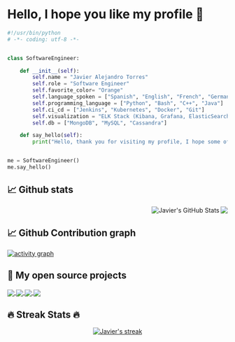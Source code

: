 # Hello, I hope you like my profile 🤗

```python
#!/usr/bin/python
# -*- coding: utf-8 -*-


class SoftwareEngineer:

    def __init__(self):
        self.name = "Javier Alejandro Torres"
        self.role = "Software Engineer"
        self.favorite_color= "Orange"
        self.language_spoken = ["Spanish", "English", "French", "German"]
        self.programming_language = ["Python", "Bash", "C++", "Java"]
        self.ci_cd = ["Jenkins", "Kubernetes", "Docker", "Git"]
        self.visualization = "ELK Stack (Kibana, Grafana, ElasticSearch)"
        self.db = ["MongoDB", "MySQL", "Cassandra"]

    def say_hello(self):
        print("Hello, thank you for visiting my profile, I hope some of my projects will be useful to you.")


me = SoftwareEngineer()
me.say_hello()
```

## 📈 Github stats 

<p align=right>
    <div align=center>
      <a href="https://github.com/anuraghazra/github-readme-stats">
        <img align="right" src="https://github-readme-stats.vercel.app/api/top-langs/?username=javierat&show_icons=true&theme=tokyonight&langs_count=8" />
      </a> 
        <img align="right" src="https://github-readme-stats.vercel.app/api?username=javierat&show_icons=true&line_height=27&count_private=true&theme=tokyonight&include_all_commits=true" alt="Javier's GitHub Stats" />
      </a>         
    </div>
  <br>
  </p>
  
## 📈 Github Contribution graph

  [![activity graph](https://github-readme-activity-graph.vercel.app/graph?username=javierat&theme=tokyo-night&custom_title=Javier%20Activity%20Graph&hide_border=true)](https://github.com/javierat/github-readme-activity-graph)
  </a>
  
## 📕 My open source projects 

<a href="https://github.com/javierat/EarthEngine-MexicoStates">
  <img align="center" src="https://github-readme-stats.vercel.app/api/pin/?username=javierat&repo=EarthEngine-MexicoStates&theme=tokyonight"" />
</a>

<a href="https://github.com/javierat/javierat">
  <img align="center" src="https://github-readme-stats.vercel.app/api/pin/?username=javierat&repo=javierat&theme=tokyonight"" />
</a>

<a href="https://github.com/javierat/Container-ship">
  <img align="center" src="https://github-readme-stats.vercel.app/api/pin/?username=javierat&repo=Container-ship&theme=tokyonight"" />
</a>

<a href="https://github.com/javierat/ArtificialVision">
  <img align="center" src="https://github-readme-stats.vercel.app/api/pin/?username=javierat&repo=ArtificialVision&theme=tokyonight"" />
</a>

## 🔥 Streak Stats 🔥
<p align=center>

    
<a href="https://github.com/javierat/javierat">
    <img align="center" alt="Javier's streak" src="https://github-readme-streak-stats.herokuapp.com/?user=javierat&theme=tokyonight&hide_border=true"/> 
</a>

   
  <br>
  </p>
